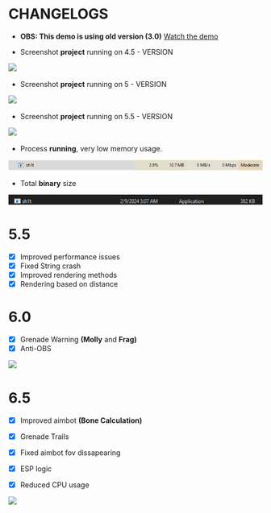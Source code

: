 # CHANGELOGS

- **OBS: This demo is using old version (3.0)**
<a target="_blank" href="https://streamable.com/g937bg">Watch the demo</a>

 - Screenshot **project** running on 4.5 - VERSION 
<img src="./examples/bostil.png">

- Screenshot **project** running on 5 - VERSION 
<img src="./examples/bostil_5.png">

- Screenshot **project** running on 5.5 - VERSION 
<img src="./examples/bostil_5_5.png">

- Process  **running**, very low memory usage.
<img src="./examples/running.png">

- Total **binary** size 
<img src="./examples/size.png">


# 5.5

- [x] Improved performance issues
- [x] Fixed String crash
- [x] Improved rendering methods
- [x] Rendering based on distance

# 6.0

- [x] Grenade Warning **(Molly** and **Frag)**
- [x] Anti-OBS

<img src="./examples/grenade_warning.gif">


# 6.5

- [x] Improved aimbot **(Bone Calculation)**
- [x] Grenade Trails
- [x] Fixed aimbot fov dissapearing
- [x] ESP logic
- [x] Reduced CPU usage


<img src="./examples/bostil_6_5.gif">
